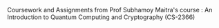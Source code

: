 Coursework and Assignments from Prof Subhamoy Maitra's course : An Introduction to Quantum Computing and Cryptography (CS-2366) 

 
